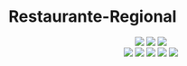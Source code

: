 # Restaurante-Regional

<div style="display: inline_block" align="center">
    <a href="https://www.linkedin.com/in/jailson-silva-de-franca"><img src="https://img.shields.io/badge/LinkedIn-0077B5?style=for-the-badge&logo=linkedin&logoColor=white" /></a>
    <a href="https://youtu.be/PGgzVqO57yg"><img src="https://img.shields.io/badge/YouTube-FF0000?style=for-the-badge&logo=youtube&logoColor=white"/></a>
    <a href="https://jailcomfranssa.github.io/Portfolio-jailson-franca/"> <img src="https://img.shields.io/badge/website-000000?style=for-the-badge&logo=About.me&logoColor=white"/></a>
</div>

<div  style="display: inline_block" align="center">
  <img src="https://img.shields.io/badge/JavaScript-F7DF1E?style=for-the-badge&logo=javascript&logoColor=black"/>
    <img src="https://img.shields.io/badge/HTML5-E34F26?style=for-the-badge&logo=html5&logoColor=white"/>
    <img src="https://img.shields.io/badge/CSS3-1572B6?style=for-the-badge&logo=css3&logoColor=white"/>
    <img src="https://img.shields.io/badge/Visual_Studio-5C2D91?style=for-the-badge&logo=visual%20studio&logoColor=white"/> 
    <img src="https://img.shields.io/badge/GIT-E44C30?style=for-the-badge&logo=git&logoColor=white"/>
</div>
